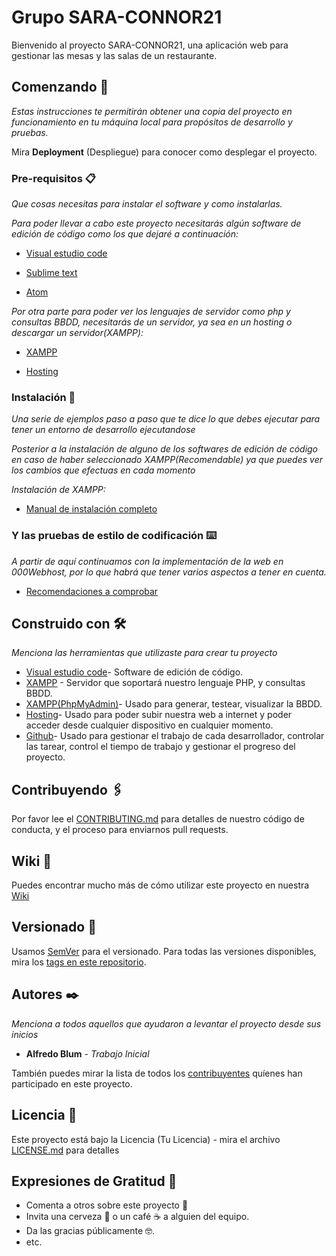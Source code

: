 # Grupo SARA-CONNOR21

Bienvenido al proyecto SARA-CONNOR21, una aplicación web para gestionar las mesas y las salas de un restaurante.


## Comenzando 🚀

_Estas instrucciones te permitirán obtener una copia del proyecto en funcionamiento en tu máquina local para propósitos de desarrollo y pruebas._

Mira **Deployment** (Despliegue) para conocer como desplegar el proyecto.


### Pre-requisitos 📋

_Que cosas necesitas para instalar el software y como instalarlas._

_Para poder llevar a cabo este proyecto necesitarás algún software de edición de código como los que dejaré a continuación:_


* [Visual estudio code](https://code.visualstudio.com/)

* [Sublime text](https://www.sublimetext.com/)

* [Atom](https://atom.io/)

_Por otra parte para poder ver los lenguajes de servidor como php y consultas BBDD, necesitarás de un servidor, ya sea en un hosting o descargar un servidor(XAMPP):_

* [XAMPP](https://www.apachefriends.org/es/index.html)

* [Hosting](https://www.ionos.com/)


### Instalación 🔧

_Una serie de ejemplos paso a paso que te dice lo que debes ejecutar para tener un entorno de desarrollo ejecutandose_

_Posterior a la instalación de alguno de los softwares de edición de código en caso de haber seleccionado XAMPP(Recomendable) ya que puedes ver los cambios que efectuas en cada momento_

_Instalación de XAMPP:_

* [Manual de instalación completo](http://bibing.us.es/proyectos/abreproy/12197/fichero/Manual+de+instalacion.pdf)


### Y las pruebas de estilo de codificación ⌨️

_A partir de aquí continuamos con la implementación de la web en 000Webhost, por lo que habrá que tener varios aspectos a tener en cuenta._

* [Recomendaciones a comprobar](https://www.hostinger.es/tutoriales/subir-sitio-web)

## Construido con 🛠️

_Menciona las herramientas que utilizaste para crear tu proyecto_

* [Visual estudio code](https://code.visualstudio.com/)- Software de edición de código.
* [XAMPP](https://www.apachefriends.org/es/index.html) - Servidor que soportará nuestro lenguaje PHP, y consultas BBDD.
* [XAMPP(PhpMyAdmin)](https://www.phpmyadmin.net/docs/)- Usado para generar, testear, visualizar la BBDD.
* [Hosting](https://www.000webhost.com/?__cf_chl_jschl_tk__=_e8b7QHZCLUBjphESPSnHpvTGZ5XTFDjPSJ7WKejWnI-1637165745-0-gaNycGzNByU)- Usado para poder subir nuestra web a internet y poder acceder desde cualquier dispositivo en cualquier momento.
* [Github](https://github.com/)- Usado para gestionar el trabajo de cada desarrollador, controlar las tarear, control el tiempo de trabajo y gestionar el progreso del proyecto.

## Contribuyendo 🖇️

Por favor lee el [CONTRIBUTING.md](https://gist.github.com/villanuevand/xxxxxx) para detalles de nuestro código de conducta, y el proceso para enviarnos pull requests.

## Wiki 📖

Puedes encontrar mucho más de cómo utilizar este proyecto en nuestra [Wiki](https://github.com/tu/proyecto/wiki)

## Versionado 📌

Usamos [SemVer](http://semver.org/) para el versionado. Para todas las versiones disponibles, mira los [tags en este repositorio](https://github.com/tu/proyecto/tags).

## Autores ✒️

_Menciona a todos aquellos que ayudaron a levantar el proyecto desde sus inicios_

* **Alfredo Blum** - *Trabajo Inicial*

También puedes mirar la lista de todos los [contribuyentes](https://github.com/your/project/contributors) quíenes han participado en este proyecto. 

## Licencia 📄

Este proyecto está bajo la Licencia (Tu Licencia) - mira el archivo [LICENSE.md](LICENSE.md) para detalles

## Expresiones de Gratitud 🎁

* Comenta a otros sobre este proyecto 📢
* Invita una cerveza 🍺 o un café ☕ a alguien del equipo. 
* Da las gracias públicamente 🤓.
* etc.
